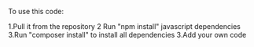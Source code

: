 To use this code:

1.Pull it from the repository 
2 Run "npm install" javascript dependencies
3.Run "composer install" to install all dependencies
3.Add your own code
